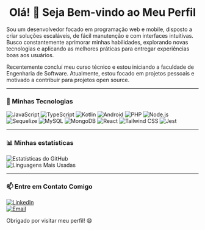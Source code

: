 <div align="center">

# Olá! 👋 Seja Bem-vindo ao Meu Perfil

</div>
Sou um desenvolvedor focado em programação web e mobile, disposto a criar soluções escaláveis, de fácil manutenção e com interfaces intuitivas.
Busco constantemente aprimorar minhas habilidades, explorando novas tecnologias e aplicando as melhores práticas para entregar experiências boas aos usuários.

Recentemente concluí meu curso técnico e estou iniciando a faculdade de Engenharia de Software. Atualmente, estou focado em projetos pessoais e motivado a contribuir para projetos open source.




---
### 🌟 Minhas Tecnologias
![JavaScript](https://img.shields.io/badge/JavaScript-F7DF1E?style=for-the-badge&logo=javascript&logoColor=black)
![TypeScript](https://img.shields.io/badge/TypeScript-007ACC?style=for-the-badge&logo=typescript&logoColor=white)
![Kotlin](https://img.shields.io/badge/Kotlin-0095D5?style=for-the-badge&logo=kotlin&logoColor=white)
![Android](https://img.shields.io/badge/Android-3DDC84?style=for-the-badge&logo=android&logoColor=white)
![PHP](https://img.shields.io/badge/PHP-777BB4?style=for-the-badge&logo=php&logoColor=white)
![Node.js](https://img.shields.io/badge/Node.js-339933?style=for-the-badge&logo=nodedotjs&logoColor=white)
![Sequelize](https://img.shields.io/badge/Sequelize-52B0E7?style=for-the-badge&logo=sequelize&logoColor=white)
![MySQL](https://img.shields.io/badge/MySQL-4479A1?style=for-the-badge&logo=mysql&logoColor=white)
![MongoDB](https://img.shields.io/badge/MongoDB-47A248?style=for-the-badge&logo=mongodb&logoColor=white)
![React](https://img.shields.io/badge/React-61DAFB?style=for-the-badge&logo=react&logoColor=white)
![Tailwind CSS](https://img.shields.io/badge/TailwindCSS-38B2AC?style=for-the-badge&logo=tailwind-css&logoColor=white)
![Jest](https://img.shields.io/badge/Jest-C21325?style=for-the-badge&logo=jest&logoColor=white)

---

### 📊 Minhas estatísticas

![Estatísticas do GitHub](https://github-readme-stats.vercel.app/api?username=smViana19&show_icons=true&theme=radical)  
![Linguagens Mais Usadas](https://github-readme-stats.vercel.app/api/top-langs/?username=smViana19&layout=compact&theme=radical)

---


### 📫 Entre em Contato Comigo

[![LinkedIn](https://img.shields.io/badge/LinkedIn-0A66C2?style=for-the-badge&logo=linkedin&logoColor=white)](https://www.linkedin.com/in/samuel-viana-aab511266/)  
[![Email](https://img.shields.io/badge/Email-D14836?style=for-the-badge&logo=gmail&logoColor=white)](mailto:samuelfilipevianadois@gmail.com)

Obrigado por visitar meu perfil! 😄
